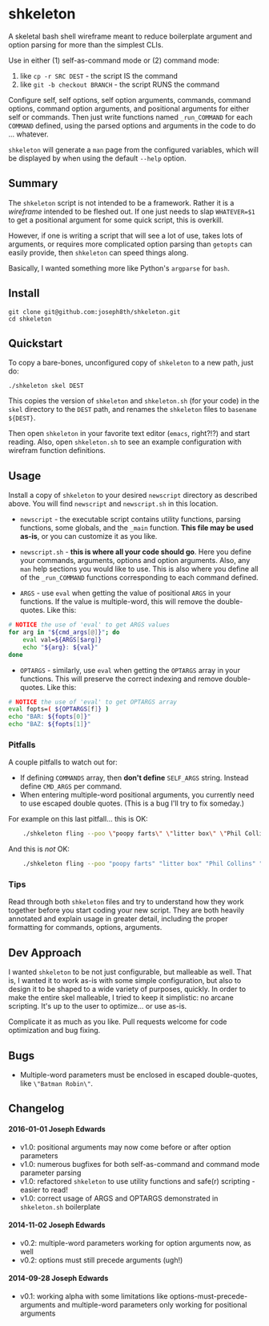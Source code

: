 # shkeleton

A skeletal bash shell wireframe meant to reduce boilerplate argument and option parsing for more than the simplest CLIs.

Use in either (1) self-as-command mode or (2) command mode:
  1. like `cp -r SRC DEST` - the script IS the command
  2. like `git -b checkout BRANCH` - the script RUNS the command

Configure self, self options, self option arguments, commands, command options, command option arguments, and positional arguments for either self or commands. Then just write functions named `_run_COMMAND` for each `COMMAND` defined, using the parsed options and arguments in the code to do ... whatever.

`shkeleton` will generate a `man` page from the configured variables, which will be displayed by when using the default `--help` option.

## Summary

The `shkeleton` script is not intended to be a framework. Rather it is a *wireframe* intended to be fleshed out. If one just needs to slap `WHATEVER=$1` to get a positional argument for some quick script, this is overkill.

However, if one is writing a script that will see a lot of use, takes lots of arguments, or requires more complicated option parsing than `getopts` can easily provide, then `shkeleton` can speed things along.

Basically, I wanted something more like Python's `argparse` for `bash`.

## Install

    git clone git@github.com:joseph8th/shkeleton.git
    cd shkeleton

## Quickstart

To copy a bare-bones, unconfigured copy of `shkeleton` to a new path, just do:

    ./shkeleton skel DEST

This copies the version of `shkeleton` and `shkeleton.sh` (for your code) in the `skel` directory to the `DEST` path, and renames the `shkeleton` files to `basename ${DEST}`.

Then open `shkeleton` in your favorite text editor (`emacs`, right?!?) and start reading. Also, open `shkeleton.sh` to see an example configuration with wirefram function definitions.

## Usage

Install a copy of `shkeleton` to your desired `newscript` directory as described above. You will find `newscript` and `newscript.sh` in this location.

  * `newscript` - the executable script contains utility functions, parsing functions, some globals, and the `_main` function. **This file may be used as-is**, or you can customize it as you like.

  * `newscript.sh` - **this is where all your code should go**. Here you define your commands, arguments, options and option arguments. Also, any `man` help sections you would like to use. This is also where you define all of the `_run_COMMAND` functions corresponding to each command defined.

  * `ARGS` - use `eval` when getting the value of positional `ARGS` in your functions. If the value is multiple-word, this will remove the double-quotes. Like this:

```bash
# NOTICE the use of 'eval' to get ARGS values
for arg in "${cmd_args[@]}"; do
    eval val=${ARGS[$arg]}
    echo "${arg}: ${val}"
done
```

  * `OPTARGS` - similarly, use `eval` when getting the `OPTARGS` array in your functions. This will preserve the correct indexing and remove double-quotes. Like this:

```bash
# NOTICE the use of 'eval' to get OPTARGS array
eval fopts=( ${OPTARGS[f]} )
echo "BAR: ${fopts[0]}"
echo "BAZ: ${fopts[1]}"
```

### Pitfalls

A couple pitfalls to watch out for:

  * If defining `COMMANDS` array, then **don't define** `SELF_ARGS` string. Instead define `CMD_ARGS` per command.
  * When entering multiple-word positional arguments, you currently need to use escaped double quotes. (This is a bug I'll try to fix someday.)

For example on this last pitfall... this is OK:

```bash
    ./shkeleton fling --poo \"poopy farts\" \"litter box\" \"Phil Collins\" \"Batman and Robin\"
```

And this is *not* OK:

```bash
    ./shkeleton fling --poo "poopy farts" "litter box" "Phil Collins" "Batman and Robin"
```

### Tips

Read through both `shkeleton` files and try to understand how they work together before you start coding your new script. They are both heavily annotated and explain usage in greater detail, including the proper formatting for commands, options, arguments.

## Dev Approach

I wanted `shkeleton` to be not just configurable, but malleable as well. That is, I wanted it to work as-is with some simple configuration, but also to design it to be shaped to a wide variety of purposes, quickly. In order to make the entire skel malleable, I tried to keep it simplistic: no arcane scripting. It's up to the user to optimize... or use as-is.

Complicate it as much as you like. Pull requests welcome for code optimization and bug fixing.

## Bugs

  * Multiple-word parameters must be enclosed in escaped double-quotes, like `\"Batman Robin\"`.

## Changelog

#### 2016-01-01  Joseph Edwards

  * v1.0: positional arguments may now come before or after option parameters
  * v1.0: numerous bugfixes for both self-as-command and command mode parameter parsing
  * v1.0: refactored `shkeleton` to use utility functions and safe(r) scripting - easier to read!
  * v1.0: correct usage of ARGS and OPTARGS demonstrated in `shkeleton.sh` boilerplate

#### 2014-11-02  Joseph Edwards

  * v0.2: multiple-word parameters working for option arguments now, as well
  * v0.2: options must still precede arguments (ugh!)

#### 2014-09-28  Joseph Edwards

  * v0.1: working alpha with some limitations like options-must-precede-arguments and multiple-word parameters only working for positional arguments
